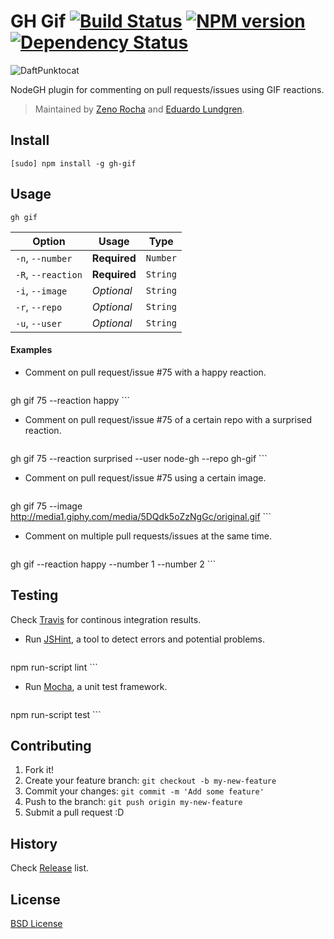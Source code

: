 # GH Gif [![Build Status](https://secure.travis-ci.org/node-gh/gh-gif.svg?branch=master)](https://travis-ci.org/node-gh/gh-gif) [![NPM version](https://badge.fury.io/js/gh-gif.svg)](http://badge.fury.io/js/gh-gif) [![Dependency Status](https://david-dm.org/node-gh/gh-gif.svg?theme=badge.io)](https://david-dm.org/node-gh/gh-gif)

![DaftPunktocat](https://cloud.githubusercontent.com/assets/398893/3528215/09d7c124-078d-11e4-8ed7-683d3a0936f6.gif)

NodeGH plugin for commenting on pull requests/issues using GIF reactions.

> Maintained by [Zeno Rocha](https://github.com/zenorocha) and [Eduardo Lundgren](https://github.com/eduardolundgren).

## Install

```
[sudo] npm install -g gh-gif
```

## Usage

```
gh gif
```

Option             | Usage        | Type
---                | ---          | ---
`-n`, `--number`   | **Required** | `Number`
`-R`, `--reaction` | **Required** | `String`
`-i`, `--image`    | *Optional*   | `String`
`-r`, `--repo`     | *Optional*   | `String`
`-u`, `--user`     | *Optional*   | `String`

#### Examples

* Comment on pull request/issue #75 with a happy reaction.

    ```
gh gif 75 --reaction happy
    ```

* Comment on pull request/issue #75 of a certain repo with a surprised reaction.

    ```
gh gif 75 --reaction surprised --user node-gh --repo gh-gif
    ```

* Comment on pull request/issue #75 using a certain image.

    ```
gh gif 75 --image http://media1.giphy.com/media/5DQdk5oZzNgGc/original.gif
    ```

* Comment on multiple pull requests/issues at the same time.

	```
gh gif --reaction happy --number 1 --number 2
	```

## Testing

Check [Travis](https://travis-ci.org/node-gh/gh-gif) for continous integration results.

* Run [JSHint](http://www.jshint.com/), a tool to detect errors and potential problems.

    ```
npm run-script lint
    ```

* Run [Mocha](http://visionmedia.github.io/mocha/), a unit test framework.

    ```
npm run-script test
    ```

## Contributing

1. Fork it!
2. Create your feature branch: `git checkout -b my-new-feature`
3. Commit your changes: `git commit -m 'Add some feature'`
4. Push to the branch: `git push origin my-new-feature`
5. Submit a pull request :D

## History

Check [Release](https://github.com/node-gh/gh-gif/releases) list.

## License

[BSD License](https://github.com/node-gh/gh/blob/master/LICENSE.md)
